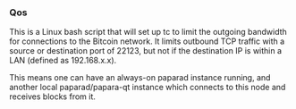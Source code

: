 ### Qos ###

This is a Linux bash script that will set up tc to limit the outgoing bandwidth for connections to the Bitcoin network. It limits outbound TCP traffic with a source or destination port of 22123, but not if the destination IP is within a LAN (defined as 192.168.x.x).

This means one can have an always-on paparad instance running, and another local paparad/papara-qt instance which connects to this node and receives blocks from it.
